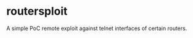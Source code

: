 routersploit
============

A simple PoC remote exploit against telnet interfaces of certain routers.
